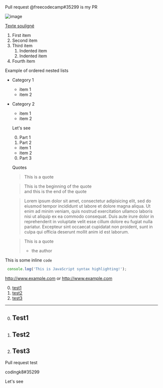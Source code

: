 Pull request @freecodecamp#35299 is my PR

![image](https://media.giphy.com/media/31UDILmnnQOjnKKoKB/giphy.gif)

<p style="text-decoration:underline">Texte souligné</p>

1. First item
2. Second item
3. Third item
      1. Indented item
      2. Indented item
4. Fourth item



Example of ordered nested lists

- Category 1
  - item 1
  * item 2
  
- Category 2
  * item 1
  - item 2
  
  Let's see
  
  0. Part 1
  0. Part 2
    * item 1
    * item 2
  0. Part 3
  
  Quotes
  
  > This is a quote
  
  > This is the beginning of the quote  
  > and this is the end of the quote
  
  > Lorem ipsum dolor sit amet, consectetur adipisicing elit, sed do eiusmod tempor incididunt ut labore et dolore magna aliqua. Ut enim ad minim veniam, quis nostrud exercitation ullamco laboris nisi ut aliquip ex ea commodo consequat. Duis aute irure dolor in reprehenderit in voluptate velit esse cillum dolore eu fugiat nulla pariatur. Excepteur sint occaecat cupidatat non proident, sunt in culpa qui officia deserunt mollit anim id est laborum.
  
  > This is a quote
  > - the author


This is some inline `code`

```js  
 console.log('This is JavaScript syntax highlighting!');  
 ```  
http://www.example.com or <http://www.example.com>

0. [test1](#t1)
0. [test2](#t2)
0. [test3](#t3)

---

0. <h2><a name="t1">Test1</a></h2>
0. <h2><a name="t2">Test2</a></h2>
0. <h2><a name="t3">Test3</a></h2>



Pull request test

codingk8#35299

Let's see 


